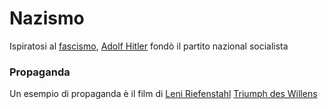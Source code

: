 # Nazismo

Ispiratosi al [fascismo](fascismo.md), [Adolf Hitler](Adolf%20Hitler.md) fondò il partito nazional socialista

### Propaganda 
Un esempio di propaganda è il film di [Leni Riefenstahl](Leni%20Riefenstahl.md) [Triumph des Willens](Triumph%20des%20Willens.md) 